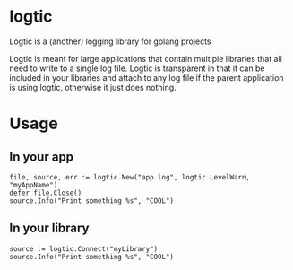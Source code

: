 # logtic

Logtic is a (another) logging library for golang projects

Logtic is meant for large applications that contain multiple libraries
that all need to write to a single log file.
Logtic is transparent in that it can be included in your libraries and attach
to any log file if the parent application is using logtic, otherwise it
just does nothing.

# Usage

## In your app

```golang
file, source, err := logtic.New("app.log", logtic.LevelWarn, "myAppName")
defer file.Close()
source.Info("Print something %s", "COOL")
```

## In your library

```golang
source := logtic.Connect("myLibrary")
source.Info("Print something %s", "COOL")
```
